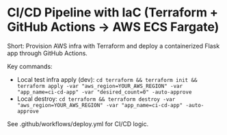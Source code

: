 # CI/CD Pipeline with IaC (Terraform + GitHub Actions -> AWS ECS Fargate)

Short: Provision AWS infra with Terraform and deploy a containerized Flask app through GitHub Actions.

Key commands:
- Local test infra apply (dev): `cd terraform && terraform init && terraform apply -var "aws_region=YOUR_AWS_REGION" -var "app_name=ci-cd-app" -var "desired_count=0" -auto-approve`
- Local destroy: `cd terraform && terraform destroy -var "aws_region=YOUR_AWS_REGION" -var "app_name=ci-cd-app" -auto-approve`

See .github/workflows/deploy.yml for CI/CD logic.
